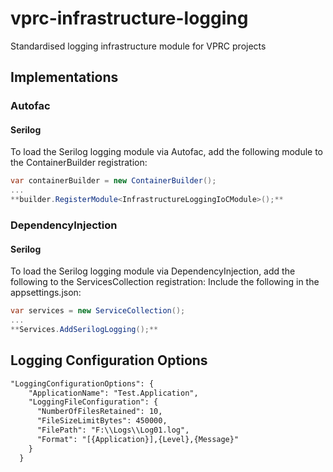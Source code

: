 # vprc-infrastructure-logging

Standardised logging infrastructure module for VPRC projects

## Implementations

### Autofac

#### Serilog
To load the Serilog logging module via Autofac, add the following module to the ContainerBuilder registration:
```C#
var containerBuilder = new ContainerBuilder();
...
**builder.RegisterModule<InfrastructureLoggingIoCModule>();**
```

### DependencyInjection

#### Serilog
To load the Serilog logging module via DependencyInjection, add the following to the ServicesCollection registration:
Include the following in the appsettings.json:
```C#
var services = new ServiceCollection();
...
**Services.AddSerilogLogging();**
```

## Logging Configuration Options
```xml
"LoggingConfigurationOptions": {
    "ApplicationName": "Test.Application",
    "LoggingFileConfiguration": {
      "NumberOfFilesRetained": 10,
	  "FileSizeLimitBytes": 450000,
	  "FilePath": "F:\\Logs\\Log01.log",
	  "Format": "[{Application}],{Level},{Message}"
    }
  }

```